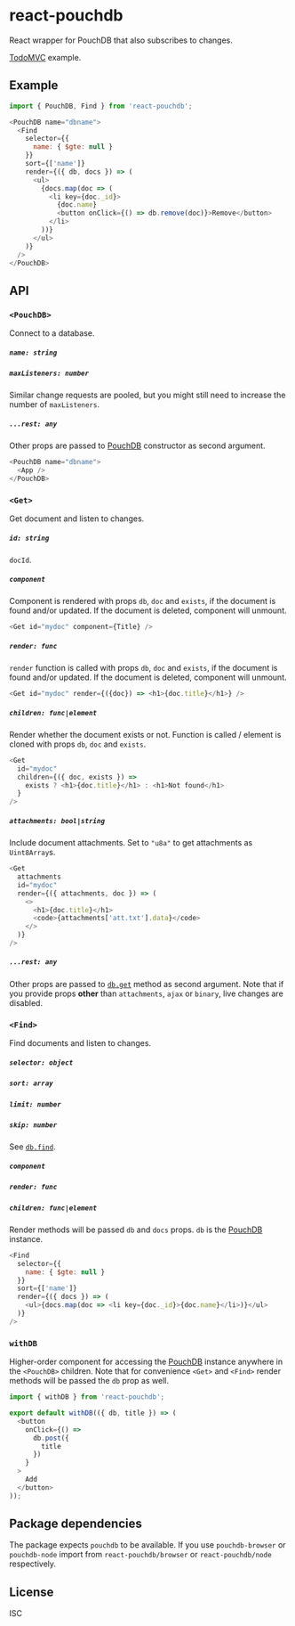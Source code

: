 # react-pouchdb

React wrapper for PouchDB that also subscribes to changes.

[TodoMVC](https://arnosaine.github.io/react-pouchdb/) example.

## Example

```js
import { PouchDB, Find } from 'react-pouchdb';

<PouchDB name="dbname">
  <Find
    selector={{
      name: { $gte: null }
    }}
    sort={['name']}
    render={({ db, docs }) => (
      <ul>
        {docs.map(doc => (
          <li key={doc._id}>
            {doc.name}
            <button onClick={() => db.remove(doc)}>Remove</button>
          </li>
        ))}
      </ul>
    )}
  />
</PouchDB>
```

## API

### `<PouchDB>`

Connect to a database.

##### `name: string`

##### `maxListeners: number`

Similar change requests are pooled, but you might still need to increase the number of `maxListeners`.

##### `...rest: any`

Other props are passed to [PouchDB](https://pouchdb.com/api.html#create_database) constructor as second argument.

```js
<PouchDB name="dbname">
  <App />
</PouchDB>
```

### `<Get>`

Get document and listen to changes.

##### `id: string`

`docId`.

##### `component`

Component is rendered with props `db`, `doc` and `exists`, if the document is found and/or updated. If the document is deleted, component will unmount.

```js
<Get id="mydoc" component={Title} />
```

##### `render: func`

`render` function is called with props `db`, `doc` and `exists`, if the document is found and/or updated. If the document is deleted, component will unmount.

```js
<Get id="mydoc" render={({doc}) => <h1>{doc.title}</h1>} />
```

##### `children: func|element`

Render whether the document exists or not. Function is called / element is cloned with props `db`, `doc` and `exists`.

```js
<Get
  id="mydoc"
  children={({ doc, exists }) =>
    exists ? <h1>{doc.title}</h1> : <h1>Not found</h1>
  }
/>
```

##### `attachments: bool|string`

Include document attachments. Set to `"u8a"` to get attachments as `Uint8Array`s.

```js
<Get
  attachments
  id="mydoc"
  render={({ attachments, doc }) => (
    <>
      <h1>{doc.title}</h1>
      <code>{attachments['att.txt'].data}</code>
    </>
  )}
/>
```

##### `...rest: any`

Other props are passed to [`db.get`](https://pouchdb.com/api.html#fetch_document) method as second argument. Note that if you provide props **other** than `attachments`, `ajax` or `binary`, live changes are disabled.

### `<Find>`

Find documents and listen to changes.

##### `selector: object`

##### `sort: array`

##### `limit: number`

##### `skip: number`

See [`db.find`](https://pouchdb.com/api.html#query_index).

##### `component`

##### `render: func`

##### `children: func|element`

Render methods will be passed `db` and `docs` props. `db` is the [PouchDB](https://pouchdb.com/api.html) instance.

```js
<Find
  selector={{
    name: { $gte: null }
  }}
  sort={['name']}
  render={({ docs }) => (
    <ul>{docs.map(doc => <li key={doc._id}>{doc.name}</li>)}</ul>
  )}
/>
```

### `withDB`

Higher-order component for accessing the [PouchDB](https://pouchdb.com/api.html) instance anywhere in the `<PouchDB>` children. Note that for convenience `<Get>` and `<Find>` render methods will be passed the `db` prop as well.

```js
import { withDB } from 'react-pouchdb';

export default withDB(({ db, title }) => (
  <button
    onClick={() =>
      db.post({
        title
      })
    }
  >
    Add
  </button>
));
```

## Package dependencies

The package expects `pouchdb` to be available. If you use `pouchdb-browser` or `pouchdb-node` import from `react-pouchdb/browser` or `react-pouchdb/node` respectively.

## License

ISC
